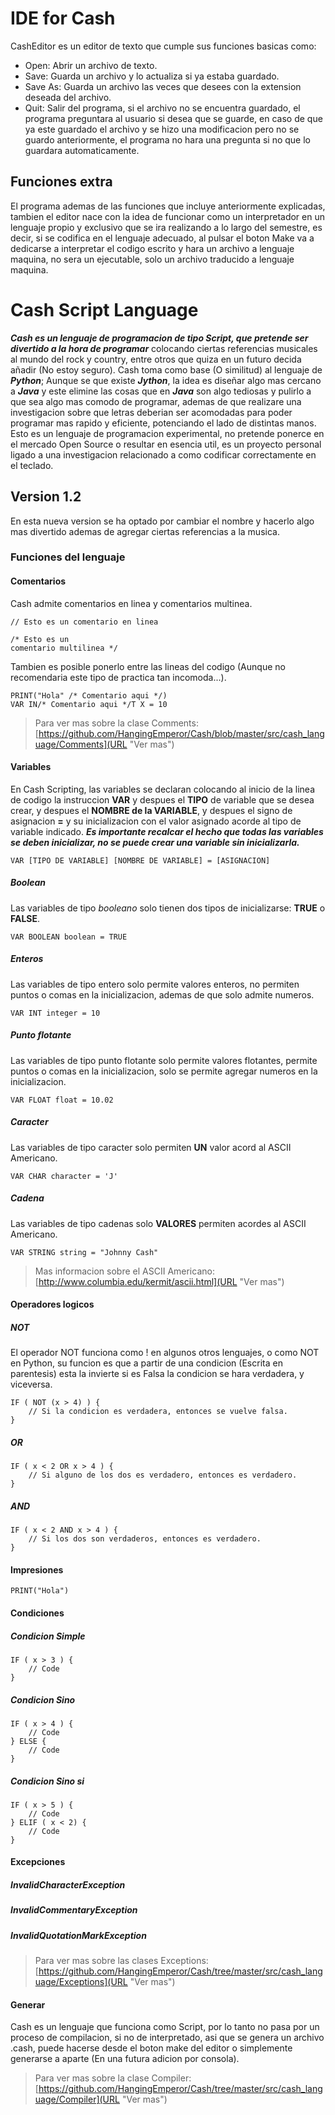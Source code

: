 # IDE for Cash
CashEditor es un editor de texto que cumple sus 
funciones basicas como:

 - Open: Abrir un archivo de texto.
 - Save: Guarda un archivo y lo actualiza si ya estaba 
guardado.
 - Save As: Guarda un archivo las veces que desees con la 
extension deseada del archivo.
 - Quit: Salir del programa, si el archivo no se encuentra 
guardado, el programa preguntara al usuario si desea que 
se guarde, en caso de que ya este guardado el archivo y 
se hizo una modificacion pero no se guardo anteriormente, 
el programa no hara una pregunta si no que lo guardara
 automaticamente.

## Funciones extra
El programa ademas de las funciones que incluye anteriormente
explicadas, tambien el editor nace con la idea de funcionar
como un interpretador en un lenguaje propio y exclusivo que
se ira realizando a lo largo del semestre, es decir, si se
codifica en el lenguaje adecuado, al pulsar el boton Make
va a dedicarse a interpretar el codigo escrito y hara un
archivo a lenguaje maquina, no sera un ejecutable, solo un
archivo traducido a lenguaje maquina.

# Cash Script Language 
**_Cash es un lenguaje de programacion de tipo Script, que pretende
ser divertido a la hora de programar_** colocando ciertas referencias 
musicales al mundo del rock y country, entre otros que quiza
en un futuro decida añadir (No estoy seguro). Cash toma como 
base (O similitud) al lenguaje de **_Python_**; Aunque se que
 existe _**Jython**_, la idea es diseñar algo mas cercano a **_Java_** y 
 este elimine las cosas que en **_Java_** son algo
tediosas y pulirlo a que sea algo mas comodo de programar, ademas
de que realizare una investigacion sobre que letras deberian ser
acomodadas para poder programar mas rapido y eficiente, potenciando
el lado de distintas manos. Esto es un lenguaje de programacion
experimental, no pretende ponerce en el mercado Open Source o 
resultar en esencia util, es un proyecto personal ligado a una
investigacion relacionado a como codificar correctamente en el
teclado.

## Version 1.2
En esta nueva version se ha optado por cambiar el nombre y 
hacerlo algo mas divertido ademas de agregar ciertas referencias
a la musica.

### Funciones del lenguaje
#### Comentarios
Cash admite comentarios en linea y comentarios multinea.
``` [java] 
// Esto es un comentario en linea

/* Esto es un
comentario multilinea */
```
Tambien es posible ponerlo entre las lineas del codigo (Aunque no
recomendaria este tipo de practica tan incomoda...).
```[java]
PRINT("Hola" /* Comentario aqui */)
VAR IN/* Comentario aqui */T X = 10 
```
>Para ver mas sobre la clase Comments:  
>[https://github.com/HangingEmperor/Cash/blob/master/src/cash_language/Comments](URL "Ver mas")

#### Variables
En Cash Scripting, las variables se declaran colocando al inicio
de la linea de codigo la instruccion **VAR** y despues el **TIPO** de
variable que se desea crear, y despues el **NOMBRE de la VARIABLE**, 
y despues el signo de asignacion **=** y su inicializacion con el valor
asignado acorde al tipo de variable indicado.  **_Es importante recalcar 
el hecho que todas las variables se deben inicializar,
no se puede crear una variable sin inicializarla._**
```[java]
VAR [TIPO DE VARIABLE] [NOMBRE DE VARIABLE] = [ASIGNACION]
```
##### Boolean
Las variables de tipo _booleano_ solo tienen dos tipos de inicializarse: **TRUE** o **FALSE**.
```[java]
VAR BOOLEAN boolean = TRUE
```
##### Enteros
Las variables de tipo entero solo
permite valores enteros, no permiten puntos o comas en la inicializacion, ademas
de que solo admite numeros.
```[java]
VAR INT integer = 10
```
##### Punto flotante
Las variables de tipo punto flotante solo
permite valores flotantes, permite puntos o comas en la inicializacion, solo se permite
agregar numeros en la inicializacion.
```[java]
VAR FLOAT float = 10.02
```
##### Caracter
Las variables de tipo caracter solo permiten **UN** valor acord al ASCII Americano.
```[java]
VAR CHAR character = 'J'
```
##### Cadena
Las variables de tipo cadenas solo **VALORES** permiten acordes al ASCII Americano.
```[java]
VAR STRING string = "Johnny Cash"
```
> Mas informacion sobre el ASCII Americano:  
> [http://www.columbia.edu/kermit/ascii.html](URL "Ver mas")
#### Operadores logicos
##### NOT
El operador NOT funciona como ! en algunos otros lenguajes, o como NOT en Python,
su funcion es que a partir de una condicion (Escrita en parentesis) esta la invierte
si es Falsa la condicion se hara verdadera, y viceversa.
```[java]
IF ( NOT (x > 4) ) {
    // Si la condicion es verdadera, entonces se vuelve falsa.
}
```
##### OR
```[java]
IF ( x < 2 OR x > 4 ) {
    // Si alguno de los dos es verdadero, entonces es verdadero.
}
```
##### AND
```[java]
IF ( x < 2 AND x > 4 ) {
    // Si los dos son verdaderos, entonces es verdadero.
}
```

#### Impresiones
```[java]
PRINT("Hola")
```

#### Condiciones
##### Condicion Simple
```[java]
IF ( x > 3 ) {
    // Code
}
```
##### Condicion Sino
```[java]
IF ( x > 4 ) {
    // Code
} ELSE {
    // Code
}
```
##### Condicion Sino si
```[java]
IF ( x > 5 ) {
    // Code
} ELIF ( x < 2) {
    // Code
}
```

#### Excepciones
##### InvalidCharacterException
##### InvalidCommentaryException
##### InvalidQuotationMarkException
>Para ver mas sobre las clases Exceptions: 
>[https://github.com/HangingEmperor/Cash/tree/master/src/cash_language/Exceptions](URL "Ver mas")

#### Generar
Cash es un lenguaje que funciona como Script, por lo tanto no
pasa por un proceso de compilacion, si no de interpretado, asi
que se genera un archivo .cash, puede hacerse desde el boton
make del editor o simplemente generarse a aparte (En una futura
adicion por consola).
>Para ver mas sobre la clase Compiler:  
>[https://github.com/HangingEmperor/Cash/tree/master/src/cash_language/Compiler](URL "Ver mas")